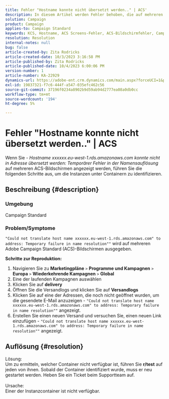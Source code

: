 ```yaml
---
title: Fehler "Hostname konnte nicht übersetzt werden.." | ACS'
description: In diesem Artikel werden Fehler behoben, die auf mehreren Adobe Campaign Standard-Bildschirmen ausgegeben werden
solution: Campaign
product: Campaign
applies-to: Campaign Standard
keywords: KCS, Hostname, ACS Screens-Fehler, ACS-Bildschirmfehler, Campaign Standard
resolution: Resolution
internal-notes: null
bug: false
article-created-by: Zita Rodricks
article-created-date: 10/3/2023 3:16:58 PM
article-published-by: Zita Rodricks
article-published-date: 10/4/2023 6:00:06 PM
version-number: 1
article-number: KA-22929
dynamics-url: https://adobe-ent.crm.dynamics.com/main.aspx?forceUCI=1&pagetype=entityrecord&etn=knowledgearticle&id=f94f75df-ff61-ee11-be6e-6045bd006268
exl-id: 19837321-f7c6-444f-a547-035efc462c56
source-git-commit: 37196f0234a8902b9d59ab94d2777ea08a0db0cc
workflow-type: tm+mt
source-wordcount: '194'
ht-degree: 5%

---
```


# Fehler &quot;Hostname konnte nicht übersetzt werden..&quot; | ACS


Wenn Sie - *Hostname xxxxxx.eu-west-1.rds.amazonaws.com konnte nicht in Adresse übersetzt werden: Temporärer Fehler in der Namensauflösung* auf mehreren ACS-Bildschirmen angezeigt werden, führen Sie die folgenden Schritte aus, um die Instanzen unter Containern zu identifizieren.

## Beschreibung {#description}


### <b>Umgebung</b>

Campaign Standard



### <b>Problem/Symptome</b>

`"Could not translate host name xxxxxx.eu-west-1.rds.amazonaws.com" to address: Temporary failure in name resolution""` wird auf mehreren Adobe Campaign Standard (ACS)-Bildschirmen ausgegeben.

<b>Schritte zur Reproduktion:</b>

1. Navigieren Sie zu <b>Marketingpläne</b> `>`  <b>Programme und Kampagnen</b> `>`  <b>Europa</b> `>`  <b>Wiederkehrende Kampagnen</b> `>`  <b>Global</b>
2. Eine der laufenden Kampagnen auswählen
3. Klicken Sie auf <b>delivery</b>
4. Öffnen Sie die Versandlogs und klicken Sie auf <b>Versandlogs</b>
5. Klicken Sie auf eine der Adressen, die noch nicht geöffnet wurden, um die gesendete E-Mail anzuzeigen - `"Could not translate host name xxxxxx.eu-west-1.rds.amazonaws.com" to address: Temporary failure in name resolution""` angezeigt.
6. Erstellen Sie einen neuen Versand und versuchen Sie, einen neuen Link einzufügen - `"Could not translate host name xxxxxx.eu-west-1.rds.amazonaws.com" to address: Temporary failure in name resolution""` angezeigt.



## Auflösung {#resolution}

Lösung:<br>
Um zu ermitteln, welcher Container nicht verfügbar ist, führen Sie <b>r/test</b> auf jeden von ihnen.
Sobald der Container identifiziert wurde, muss er neu gestartet werden. Heben Sie ein Ticket beim Supportteam auf.
<br><br>Ursache:<br>
Einer der Instanzcontainer ist nicht verfügbar.
